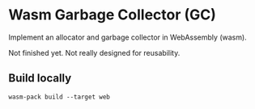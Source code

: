 
# Wasm Garbage Collector (GC)

Implement an allocator and garbage collector in WebAssembly (wasm).

Not finished yet. Not really designed for reusability.


## Build locally

```shell
wasm-pack build --target web
```
